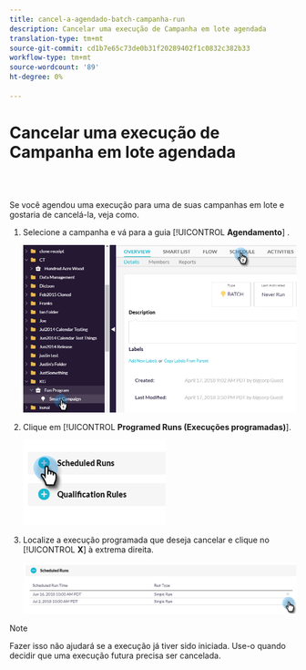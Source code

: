 ```yaml
---
title: cancel-a-agendado-batch-campanha-run
description: Cancelar uma execução de Campanha em lote agendada
translation-type: tm+mt
source-git-commit: cd1b7e65c73de0b31f20289402f1c0832c382b33
workflow-type: tm+mt
source-wordcount: '89'
ht-degree: 0%

---
```



# Cancelar uma execução de Campanha em lote agendada

<br> 

Se você agendou uma execução para uma de suas campanhas em lote e gostaria de cancelá-la, veja como.

1. Selecione a campanha e vá para a guia [!UICONTROL **Agendamento**] .

   ![Imagem Um](/help/sky/assets/smart-campaigns/cancel-a-scheduled-batch-campaign-run/cancel-a-scheduled-batch-campaign-run-1.png)

1. Clique em [!UICONTROL **Programed Runs (Execuções programadas)**].

   ![Imagem dois](/help/sky/assets/smart-campaigns/cancel-a-scheduled-batch-campaign-run/cancel-a-scheduled-batch-campaign-run-2.png)

1. Localize a execução programada que deseja cancelar e clique no [!UICONTROL **X**] à extrema direita.

   ![Imagem Três](/help/sky/assets/smart-campaigns/cancel-a-scheduled-batch-campaign-run/cancel-a-scheduled-batch-campaign-run-3.png)

>[!NOTE]
>
>Fazer isso não ajudará se a execução já tiver sido iniciada. Use-o quando decidir que uma execução futura precisa ser cancelada.
